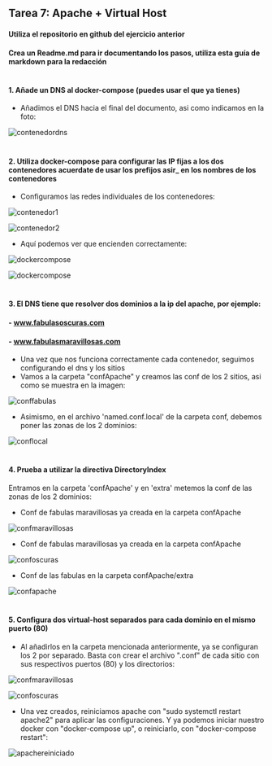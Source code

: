 
## Tarea 7: Apache + Virtual Host 

#### Utiliza el repositorio en github del ejercicio anterior
#### Crea un Readme.md para ir documentando los pasos, utiliza esta guía de markdown para la redacción
#
#
#### 1. Añade un DNS al docker-compose (puedes usar el que ya tienes)

- Añadimos el DNS hacia el final del documento, asi como indicamos en la foto:

![contenedordns](https://github.com/sarald22/SRI/blob/main/tareas/Tarea7ApacheVirtualhost/imagenes/contenedordns.png)

#
#### 2. Utiliza docker-compose para configurar las IP fijas a los dos contenedores acuerdate de usar los prefijos asir_ en los nombres de los contenedores

- Configuramos las redes individuales de los contenedores:

![contenedor1](https://github.com/sarald22/SRI/blob/main/tareas/Tarea7ApacheVirtualhost/imagenes/contenedor1.png)

![contenedor2](https://github.com/sarald22/SRI/blob/main/tareas/Tarea7ApacheVirtualhost/imagenes/contenedor2.png)


- Aquí podemos ver que encienden correctamente:

![dockercompose](https://github.com/sarald22/SRI/blob/main/tareas/Tarea7ApacheVirtualhost/imagenes/dockerfuncionando.png)

![dockercompose](https://github.com/sarald22/SRI/blob/main/tareas/Tarea7ApacheVirtualhost/imagenes/contenedores.png)


#
#### 3. El DNS tiene que resolver dos dominios a la ip del apache, por ejemplo:
####        - www.fabulasoscuras.com
####        - www.fabulasmaravillosas.com

- Una vez que nos funciona correctamente cada contenedor, seguimos configurando el dns y los sitios
- Vamos a la carpeta "confApache" y creamos las conf de los 2 sitios, asi como se muestra en la imagen:

![conffabulas](https://github.com/sarald22/SRI/blob/main/tareas/Tarea7ApacheVirtualhost/imagenes/conffabulas.png)


- Asimismo, en el archivo 'named.conf.local' de la carpeta conf, debemos poner las zonas de los 2 dominios:

![conflocal](https://github.com/sarald22/SRI/blob/main/tareas/Tarea7ApacheVirtualhost/imagenes/conflocal.png)




#
#### 4. Prueba a utilizar la directiva DirectoryIndex

Entramos en la carpeta 'confApache' y en 'extra' metemos la conf de las zonas de los 2 dominios:

- Conf de fabulas maravillosas ya creada en la carpeta confApache

![confmaravillosas](https://github.com/sarald22/SRI/blob/main/tareas/Tarea7ApacheVirtualhost/imagenes/confmaravillosas.png)


- Conf de fabulas maravillosas ya creada en la carpeta confApache

![confoscuras](https://github.com/sarald22/SRI/blob/main/tareas/Tarea7ApacheVirtualhost/imagenes/confoscuras.png)


- Conf de las fabulas en la carpeta confApache/extra

![confapache](https://github.com/sarald22/SRI/blob/main/tareas/Tarea7ApacheVirtualhost/imagenes/confapache.png)


#
#### 5. Configura dos virtual-host separados para cada dominio en el mismo puerto (80)

- Al añadirlos en la carpeta mencionada anteriormente, ya se configuran los 2 por separado. Basta con crear el archivo ".conf" de cada sitio con sus respectivos puertos (80) y los directorios:


![confmaravillosas](https://github.com/sarald22/SRI/blob/main/tareas/Tarea7ApacheVirtualhost/imagenes/confmaravillosas.png)

![confoscuras](https://github.com/sarald22/SRI/blob/main/tareas/Tarea7ApacheVirtualhost/imagenes/confoscuras.png)


- Una vez creados, reiniciamos apache con "sudo systemctl restart apache2" para aplicar las configuraciones. Y ya podemos iniciar nuestro docker con "docker-compose up", o reiniciarlo, con "docker-compose restart":

![apachereiniciado](https://github.com/sarald22/SRI/blob/main/tareas/Tarea7ApacheVirtualhost/imagenes/apachereiniciado.png)


